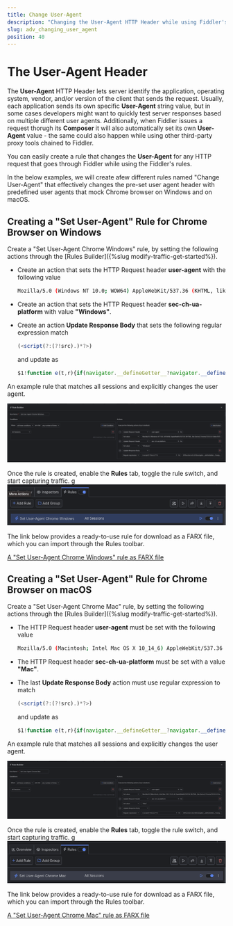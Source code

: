 ```yaml
---
title: Change User-Agent
description: "Changing the User-Agent HTTP Header while using Fiddler's rules."
slug: adv_changing_user_agent
position: 40
---
```


# The User-Agent Header

The **User-Agent** HTTP Header lets server identify the application, operating system, vendor, and/or version of the client that sends the request. Usually, each application sends its own specific **User-Agent** string value, but in some cases developers might want to quickly test server responses based on multiple different user agents. Additionally, when Fiddler issues a request thorugh its **Composer** it will also automatically set its own **User-Agent** value - the same could also happen while using other third-party proxy tools chained to Fiddler.

You can easily create a rule that changes the **User-Agent** for any HTTP request that goes through Fiddler while using the Fiddler's rules.


In the below examples, we will create afew different rules named "Change User-Agent" that effectively changes the pre-set user agent header with predefined user agents that mock Chrome browser on Windows and on macOS.

## Creating a "Set User-Agent" Rule for Chrome Browser on Windows

Create a "Set User-Agent Chrome Windows" rule, by setting the following actions through the [Rules Builder]({%slug modify-traffic-get-started%}).

- Create an action that sets the HTTP Request header **user-agent** with the following value 

    ```bash
    Mozilla/5.0 (Windows NT 10.0; WOW64) AppleWebKit/537.36 (KHTML, like Gecko) Chrome/123.0.0.0 Safari/537.36`.
    ```

- Create an action that sets the HTTP Request header **sec-ch-ua-platform** with value **"Windows"**.

- Create an action **Update Response Body** that sets the following regular expression match
    
    ```javascript
    (<script(?:(?!src).)*?>)
    ```

    and update as 

    ```javascript
    $1!function e(t,r){if(navigator.__defineGetter__?navigator.__defineGetter__("userAgent",function(){return r}):Object.defineProperty&&Object.defineProperty(navigator,"userAgent",{get:function(){return r}}),t.navigator.userAgent!==r){var n={get:function(){return r}};try{Object.defineProperty(t.navigator,"userAgent",n)}catch(i){t.navigator=Object.create(navigator,{userAgent:n})}}}(window,"Mozilla/5.0 (Windows NT 10.0; WOW64) AppleWebKit/537.36 (KHTML, like Gecko) Chrome/123.0.0.0 Safari/537.36");
    ```


An example rule that matches all sessions and explicitly changes the user agent.

![Creating "Set User-Agent Chrome Windows" rule](../../images/advanced/adv-change-ua-chrome-windows.png)

Once the rule is created, enable the **Rules** tab, toggle the rule switch, and start capturing traffic.
g
![Activating the "Set User-Agent Chrome Windows" rule](../../images/advanced/adv-change-ua-chrome-windows-active.png)

The link below provides a ready-to-use rule for download as a FARX file, which you can import through the Rules toolbar.

[A "Set User-Agent Chrome Windows" rule as FARX file](https://github.com/telerik/fiddler-everywhere/rules/tooling/changing-user-agent-chrome-windows)

## Creating a "Set User-Agent" Rule for Chrome Browser on macOS

Create a "Set User-Agent Chrome Mac" rule, by setting the following actions through the [Rules Builder]({%slug modify-traffic-get-started%}).

- The HTTP Request header **user-agent** must be set with the following value 

    ```bash
    Mozilla/5.0 (Macintosh; Intel Mac OS X 10_14_6) AppleWebKit/537.36 (KHTML, like Gecko) Chrome/123.0.0.0 Safari/537.36
    ```

- The HTTP Request header **sec-ch-ua-platform** must be set with a value **"Mac"**.

- The last **Update Response Body** action must use regular expression to match 

    ```javascript
    (<script(?:(?!src).)*?>)
    ```

    and update as 

    ```javascript
    $1!function e(t,r){if(navigator.__defineGetter__?navigator.__defineGetter__("userAgent",function(){return r}):Object.defineProperty&&Object.defineProperty(navigator,"userAgent",{get:function(){return r}}),t.navigator.userAgent!==r){var n={get:function(){return r}};try{Object.defineProperty(t.navigator,"userAgent",n)}catch(i){t.navigator=Object.create(navigator,{userAgent:n})}}}(window,"Mozilla/5.0 (Macintosh; Intel Mac OS X 10_14_6) AppleWebKit/537.36 (KHTML, like Gecko) Chrome/123.0.0.0 Safari/537.36");
    ```


An example rule that matches all sessions and explicitly changes the user agent.

![Creating "Set User-Agent Chrome Mac" rule](../../images/advanced/adv-change-ua-chrome-mac.png)

Once the rule is created, enable the **Rules** tab, toggle the rule switch, and start capturing traffic.
g
![Activating the "Set User-Agent Chrome Mac" rule](../../images/advanced/adv-change-ua-chrome-mac-active.png)

The link below provides a ready-to-use rule for download as a FARX file, which you can import through the Rules toolbar.

[A "Set User-Agent Chrome Mac" rule as FARX file](https://github.com/telerik/fiddler-everywhere/rules/tooling/changing-user-agent-chrome-macos)
 
 
 